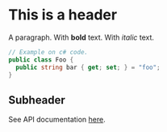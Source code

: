 # This is a header

A paragraph. With **bold** text. With _italic_ text.

```csharp
// Example on c# code.
public class Foo {
  public string bar { get; set; } = "foo";
}
```

## Subheader

See API documentation [here](https://exorlive.github.io/github_pages_test/exorlive_restapi).
